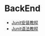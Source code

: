 # BackEnd

- [Junit安装教程](https://www.jianshu.com/p/b7280027755c)
- [Junit语法教程](https://www.w3cschool.cn/junit/2wjx1hvc.html)
